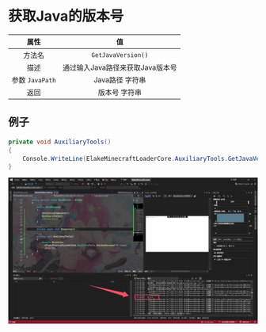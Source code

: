 # 获取Java的版本号

|      属性       |                值                |
| :-------------: | :------------------------------: |
|     方法名      |        `GetJavaVersion()`        |
|      描述       | 通过输入Java路径来获取Java版本号 |
| 参数 `JavaPath` |         Java路径 字符串          |
|      返回       |          版本号 字符串           |

## 例子

```C#
private void AuxiliaryTools()
{
    Console.WriteLine(ElakeMinecraftLoaderCore.AuxiliaryTools.GetJavaVersion("D:/java/JDK21"));
}
```

![1-1](assets/1-1.png)

